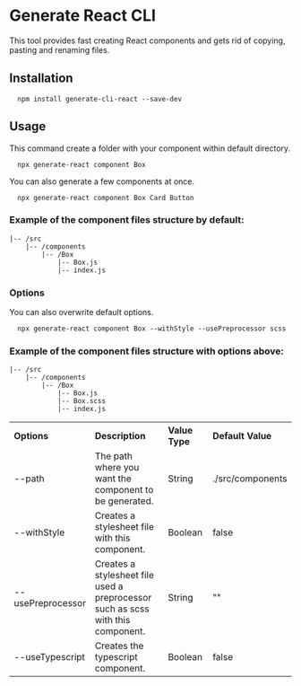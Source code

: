 # Generate React CLI

This tool provides fast creating React components and gets rid of copying, pasting and renaming files.

## Installation

```
  npm install generate-cli-react --save-dev
```

## Usage

This command create a folder with your component within default directory.

```
  npx generate-react component Box
```

You can also generate a few components at once.

```
  npx generate-react component Box Card Button
```

### Example of the component files structure by default:

```
|-- /src
    |-- /components
        |-- /Box
            |-- Box.js
            |-- index.js
```

### Options

You can also overwrite default options.

```
  npx generate-react component Box --withStyle --usePreprocessor scss
```

### Example of the component files structure with options above:

```
|-- /src
    |-- /components
        |-- /Box
            |-- Box.js
            |-- Box.scss
            |-- index.js
```

<table>
  <tr align="left">
    <th>Options</th>
    <th>Description</th>
    <th>Value Type</th>
    <th>Default Value</th>
  </tr>
  <tr align="left">
    <td width="10%">--path</td>
    <td width="50%">The path where you want the component to be generated.</td>
    <td width="20%">String</td>
    <td width="20%">./src/components</td>
  </tr>
  <tr align="left">
    <td width="10%">--withStyle</td>
    <td width="50%">Creates a stylesheet file with this component.</td>
    <td width="20%">Boolean</td>
    <td width="20%">false</td>
  </tr>
  <tr align="left">
    <td width="10%">--usePreprocessor</td>
    <td width="50%">Creates a stylesheet file used a preprocessor such as scss with this component.</td>
    <td width="20%">String</td>
    <td width="20%">""</td>
  </tr>
  <tr align="left">
    <td width="10%">--useTypescript</td>
    <td width="50%">Creates the typescript component.</td>
    <td width="20%">Boolean</td>
    <td width="20%">false</td>
  </tr>
<table>
